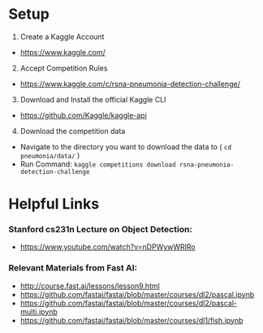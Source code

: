 # Setup

1) Create a Kaggle Account
 - https://www.kaggle.com/

2) Accept Competition Rules
 - https://www.kaggle.com/c/rsna-pneumonia-detection-challenge/

3) Download and Install the official Kaggle CLI
 - https://github.com/Kaggle/kaggle-api
 
4) Download the competition data
 - Navigate to the directory you want to download the data to ( ```cd pneumonia/data/``` )
 - Run Command: ```kaggle competitions download rsna-pneumonia-detection-challenge```


# Helpful Links

### Stanford cs231n Lecture on Object Detection:
 - https://www.youtube.com/watch?v=nDPWywWRIRo

### Relevant Materials from Fast AI:
 - http://course.fast.ai/lessons/lesson9.html
 - https://github.com/fastai/fastai/blob/master/courses/dl2/pascal.ipynb
 - https://github.com/fastai/fastai/blob/master/courses/dl2/pascal-multi.ipynb
 - https://github.com/fastai/fastai/blob/master/courses/dl1/fish.ipynb
